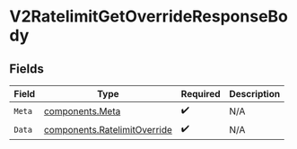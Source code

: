 # V2RatelimitGetOverrideResponseBody


## Fields

| Field                                                                        | Type                                                                         | Required                                                                     | Description                                                                  |
| ---------------------------------------------------------------------------- | ---------------------------------------------------------------------------- | ---------------------------------------------------------------------------- | ---------------------------------------------------------------------------- |
| `Meta`                                                                       | [components.Meta](../../models/components/meta.md)                           | :heavy_check_mark:                                                           | N/A                                                                          |
| `Data`                                                                       | [components.RatelimitOverride](../../models/components/ratelimitoverride.md) | :heavy_check_mark:                                                           | N/A                                                                          |